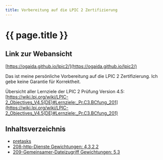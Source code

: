 ```yaml
---
title: Vorbereitung auf die LPIC 2 Zertifizierung
---
```


# {{ page.title }}

## Link zur Webansicht

[https://ogaida.github.io/lpic2/](https://ogaida.github.io/lpic2/)

Das ist meine persönliche Vorbereitung auf die LPIC 2 Zertifizierung. Ich gebe keine Garantie für Korrektheit.

Übersicht aller Lernziele der LPIC 2 Prüfung Version 4.5: [https://wiki.lpi.org/wiki/LPIC-2_Objectives_V4.5(DE)#Lernziele:_Pr.C3.BCfung_201](https://wiki.lpi.org/wiki/LPIC-2_Objectives_V4.5(DE)#Lernziele:_Pr.C3.BCfung_201)

## Inhaltsverzeichnis

- [pretasks](./pretasks.html)
- [208-http-Dienste Gewichtungen: 4,3,2,2](./208-http-Dienste.html)
- [209-Gemeinsamer-Dateizugriff Gewichtungen: 5,3](./209-Gemeinsamer-Dateizugriff.html)
